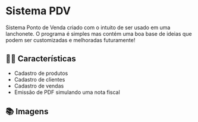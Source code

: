 
# Sistema PDV

Sistema Ponto de Venda criado com o intuito de ser usado em uma lanchonete. O programa é simples mas contém uma boa base de ideias que podem ser customizadas e melhoradas futuramente!

## 👷‍♂️ Características

- Cadastro de produtos
- Cadastro de clientes
- Cadastro de vendas
- Emissão de PDF simulando uma nota fiscal

## 📚 Imagens


